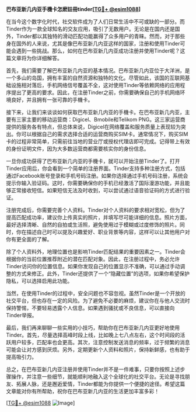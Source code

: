 **巴布亚新几内亚手機卡怎麽註冊tinder[[TG💪+ @esim1088](https://t.me/s/esim1088)]**

在当今这个数字化时代，社交软件成为了人们日常生活中不可或缺的一部分。而Tinder作为一款全球知名的交友应用，吸引了无数用户。无论是在国内还是国外，Tinder都以其独特的滑动匹配功能赢得了众多用户的青睐。然而，对于那些身在国外的人来说，尤其是像巴布亚新几内亚这样的国家，注册和使用Tinder可能会遇到一些挑战。那么，如何在巴布亚新几内亚成功注册并使用Tinder呢？这篇文章将为你详细解答。

首先，我们需要了解巴布亚新几内亚的基本情况。巴布亚新几内亚位于大洋洲，是一个多山的岛国，拥有丰富的自然资源和独特的文化。尽管如此，该国的互联网基础设施相对落后，手机网络信号覆盖不全，这对使用Tinder等依赖网络的应用程序提出了更高的要求。因此，在注册Tinder之前，你需要确保自己的手机网络环境良好，并且拥有一张可靠的手機卡。

接下来，让我们来谈谈如何获取巴布亚新几内亚的手機卡。在巴布亚新几内亚，主要有三家主要的移动运营商：Digicel、Bmobile和Telikom PNG。这三家运营商提供的服务各有特点，但总体来说，Digicel在网络覆盖和服务质量上表现较为突出。你可以根据自己的需求选择合适的运营商购买SIM卡。通常情况下，购买SIM卡的过程非常简单，只需前往当地的营业厅或授权代理店即可完成。记得带上有效的身份证明文件，因为大多数运营商都需要核实你的身份信息。

一旦你成功获得了巴布亚新几内亚的手機卡，就可以开始注册Tinder了。打开Tinder应用后，你会看到一个简单的注册界面。Tinder支持多种注册方式，包括通过Facebook账号登录和手机号码注册。如果你选择通过手机号码注册，系统会提示你输入验证码。这时，你需要确保你的手机已经激活了国际漫游功能，并且能够正常接收短信。如果短信无法及时收到，可以尝试通过语音验证码的方式进行验证。

注册完成后，你需要完善个人资料。Tinder对个人资料的要求相对宽松，但为了提高匹配成功率，建议你上传真实的照片，并填写尽可能详细的信息。照片方面，最好选择清晰、自然的自拍或生活照，避免使用过于模糊或过度修饰的照片。同时，你在描述自己时可以提及兴趣爱好、职业背景等内容，这样可以让其他用户对你有更全面的了解。

除了个人资料外，地理位置也是影响Tinder匹配结果的重要因素之一。Tinder会根据你的当前位置推荐附近的潜在匹配对象。因此，在注册过程中，务必允许Tinder访问你的位置信息。如果你发现自己的位置显示不准确，可以通过手动调整的方式来修正。此外，Tinder还提供了一个“隐藏位置”的选项，如果你希望保护隐私，可以选择启用此功能。

当然，在使用Tinder的过程中，安全问题也不容忽视。虽然Tinder是一个开放的社交平台，但也存在一定的风险。为了避免不必要的麻烦，建议你在与他人交流时保持警惕，不要轻易透露个人信息。如果遇到骚扰或不良信息，可以直接向Tinder举报。

最后，我们再来聊聊一些实用的小技巧，帮助你在巴布亚新几内亚更好地使用Tinder。首先，尽量选择高峰时段上线，比如晚上七八点左右，这个时间段的活跃用户较多，匹配率也会更高。其次，注意控制发送消息的频率，过于频繁的消息可能会让对方感到厌烦。另外，定期更新个人资料和照片，保持新鲜感，也有助于提高吸引力。

总之，在巴布亚新几内亚注册并使用Tinder并不是一件难事，只要你按照上述步骤操作，并注意一些细节，就能顺利地融入这个全球化的社交平台。无论是寻找朋友、拓展人脉，还是邂逅爱情，Tinder都能为你提供一个便捷的途径。希望这篇文章能对你有所帮助，祝你在巴布亚新几内亚的生活更加丰富多彩！

[[TG💪+ @esim1088](https://t.me/s/esim1088) ![Image](https://i.postimg.cc/4NQfJmqS/Snipaste-2025-05-13-00-14-12.png)]